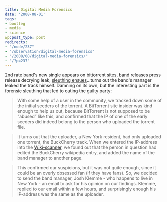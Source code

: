 ```yaml
---
title: Digital Media Forensics
date: '2008-08-01'
tags:
- bootleg
- media
- science
wp:post_type: post
redirects:
- "/node/237"
- "/observation/digital-media-forensics"
- "/2008/08/digital-media-forensics/"
- "/?p=237"
---
```


2nd rate band's new single appears on bittorrent sites, band releases press release decrying leak, [sleuthing ensues](http://torrentfreak.com/band-leaks-track-to-bittorrent-blames-pirates-080731/)...turns out the band's manager leaked the track himself. Damning on its own, but the interesting part is the forensic sleuthing that led to outing the guilty party:

>

> With some help of a user in the community, we tracked down some of the initial seeders of the torrent. A BitTorrent site insider was kind enough to help us out, because BitTorrent is not supposed to be “abused” like this, and confirmed that the IP of one of the early seeders did indeed belong to the person who uploaded the torrent file.

> It turns out that the uploader, a New York resident, had only uploaded one torrent, the BuckCherry track. When we entered the IP-address into the [Wiki-scanner](http://wikiscanner.virgil.gr/), we found out that the person in question had edited the BuckCherry wikipedia entry, and added the name of the band manager to another page.

> This confirmed our suspicions, but it was not quite enough, since it could be an overly obsessed fan (if they have fans). So, we decided to send the band manager, Josh Klemme - who happens to live in New York - an email to ask for his opinion on our findings. Klemme, replied to our email within a few hours, and surprisingly enough his IP-address was the same as the uploader.

